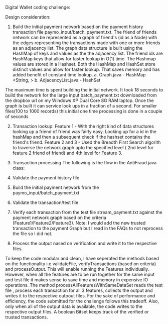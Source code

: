 Digital Wallet coding challenge:

Design consideration:
1. Build the initial payment network based on the payment history transaction file paymo_input/batch_payment.txt. 
The friend of friends network can be represented as a graph of friend's (id as a Node) with the edges representing the transactions made with one or more friends as an adjacency list.
The graph data structure is built using the HashMap of keys and values as the the adjacency list.
The friend ids are HashMap keys that allow for faster lookup in O(1) time. The Hashmap values are stored in a Hashset. 
Both the HashMap and HashSet store distinct values and allow for faster lookup. That saves memory and has added benefit of constant time lookup.
a. Graph.java - HashMap <String, <AdjacencyList>>
b. AdjacencyList.java - HashSet<T>

The maximum time is spent building the initial network. It took 18 seconds to build the network for the large input batch_payment.txt downloaded from the dropbox url on my Windows XP Dual Core 8G RAM laptop. Once the graph is built it can 
service look ups in a fraction of a second. For smaller files(100 to 1000 records) this initial one time processing is done in a couple of seconds

2. Transaction lookup:
Feature 1 - With the right kind of data structures looking up a friend of friend was fairly easy. Looking up for a id in the hashMap and then a subsequent check if the hashset contains the friend's friend.
Feature 2 and 3 - Used the Breadth First Search algorith to traverse the network graph upto the specified level ( 2nd level for feature 2 friend of friend) and 4th level for Feature 3.

3. Transaction processing
The following is the flow in the AntiFraud.java class:
1. Validate the payment history file
2. Build the initial payment network from the paymo_input/batch_payment.txt
3. Validate the transaction/test file
4. Verify each transaction from the test file stream_payment.txt against the payment network graph based on the criteria (Feature1/Feature2/Feature3). 
Note: I would add the new trusted transaction to the payment Graph but I read in the FAQs to not reprocess the  file so I did not. 
5. Process the output nased on verification and write it to the respective files.

To keep the code modular and clean, I have seperated the methods based on the functionality i.e validateFile, verifyTransactions (based on criteria) and processOutput. This will enable running the Features individually.
However, when all the features are to be run together for the same input and test file it makes sense to save time and memory in expensive IO operations. 
The method processAllFeaturesWithSameDataSet reads the test file , process each transaction for all 3 features, collects the output and writes it to the respective outpout files.
For the sake of performance and efficiency, the code submitted for the challenge follows this tradeoff. 
Also, only when all of the output data is available, the code writes to the respective output files. A boolean Bitset keeps track of the verified or trusted transactions.



